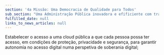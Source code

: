 ```yaml
---
section: '4a Missão: Uma Democracia de Qualidade para Todos'
sub_section: "Uma Administração Pública inovadora e efificiente com trabalhadores motivados"
fulfilled_date: null
links_to_news_articles: null
---
```


Estabelecer o acesso a uma cloud pública a que cada pessoa possa ter acesso, em condições de proteção, privacidade e segurança, para garantir autonomia no acesso digital numa perspetiva de soberania digital;